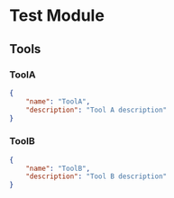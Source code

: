 # Test Module

## Tools

### ToolA
```json
{
	"name": "ToolA",
	"description": "Tool A description"
}
```

### ToolB
```json
{
	"name": "ToolB",
	"description": "Tool B description"
}
``` 